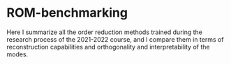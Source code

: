 # ROM-benchmarking
Here I summarize all the order reduction methods trained during the research process of the 2021-2022 course, and I compare them in terms of reconstruction capabilities and orthogonality and interpretability of the modes.

